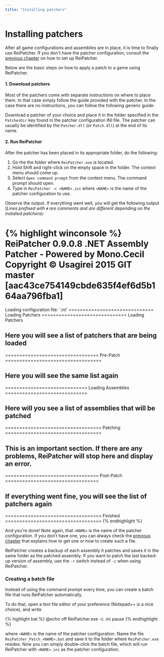 ```yaml
---
title: "Installing patchers"
---
```


# Installing patchers

After all game configurations and assemblies are in place, it is time to finally use ReiPatcher. If you don't have the patcher configuration, consult the [previous chapter](04_game_configurations.html) on how to set up ReiPatcher.

Below are the basic steps on how to apply a patch to a game using ReiPatcher.

#### 1. Download patchers

Most of the patchers come with separate instructions on where to place them. In that case simply follow the guide provided with the patcher.
In the case there are no instructions, you can follow the following generic guide:

Download a patcher of your choice and place it in the folder specified in the `PatchesDir` key found in the patcher configuration INI file. The patcher can usually be identified by the `Patcher.dll` (or `Patch.dll`) at the end of its name.

#### 2. Run ReiPatcher

After the patcher has been placed in its appropriate folder, do the following:

1. Go the the folder where `ReiPatcher.exe` is located.
2. Hold Shift and right-click on the empty space in the folder. The context menu should come up.
3. Select `Open command prompt` from the context menu. The command prompt should open.
4. Type in `ReiPatcher -c <NAME>.ini` where `<NAME>` is the name of the patcher configuration to use.

Observe the output. If everything went well, you will get the following output (*Lines prefixed with `#` are comments and are different depending on the installed patchers*):

{% highlight winconsole %}
ReiPatcher 0.9.0.8
.NET Assembly Patcher - Powered by Mono.Cecil
Copyright © Usagirei 2015
GIT master [aac43ce754149cbde635f4ef6d5b164aa796fba1]
==============================================================================
Loading configuration file: '<NAME>.ini'
============================== Loading Patchers ==============================
Loading Patchers
## Here you will see a list of patchers that are being loaded
================================= Pre-Patch ==================================
## Here you will see the same list again
============================= Loading Assemblies =============================
## Here will you see a list of assemblies that will be patched
================================== Patching ==================================
## This is an important section. If there are any problems, ReiPatcher will stop here and display an error.
================================= Post-Patch =================================
## If everything went fine, you will see the list of patchers again
================================== Finished ==================================
{% endhighlight %}

And you're done! Note again, that `<NAME>` is the name of the patcher configuration. If you don't have one, you can always check the [previous chapter](04_game_configurations.html) that explains how to get one or how to create such a file.

ReiPatcher creates a backup of each assembly it patches and saves it in the same folder as the patched assembly. If you want to patch the last backed-up version of assembly, use the `-r` switch instead of `-c` when using ReiPatcher.

### Creating a batch file

Instead of using the command prompt every time, you can create a batch file that runs ReiPatcher automatically.

To do that, open a text file editor of your preference (Notepad++ is a nice choice), and write

{% highlight bat %}
@echo off
ReiPatcher.exe -c <NAME>.ini
pause
{% endhighlight %}

where `<NAME>` is the name of the patcher configuration. Name the file `ReiPatcher_Patch_<NAME>.bat` and save it to the folder where `ReiPatcher.exe` resides. Now you can simply double-click the batch file, which will run ReiPatcher with `<NAME>.ini` as the patcher configuration.


